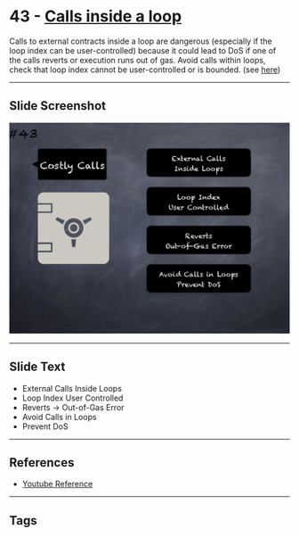  # 43 - [Calls inside a loop](Calls%20inside%20a%20loop.md)
Calls to external contracts inside a loop are dangerous (especially if the loop index can be user-controlled) because it could lead to DoS if one of the calls reverts or execution runs out of gas. Avoid calls within loops, check that loop index cannot be user-controlled or is bounded. (see [here](https://swcregistry.io/docs/SWC-113))

___
## Slide Screenshot
![043.png](../../images/4.%20Pitfalls%20and%20Best%20Practices%20101/043.png)
___
## Slide Text
- External Calls Inside Loops
- Loop Index User Controlled
- Reverts -> Out-of-Gas Error
- Avoid Calls in Loops
- Prevent DoS
___
## References
- [Youtube Reference](https://youtu.be/YVewx1xVROE?t=172)
___
## Tags